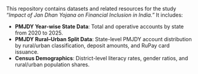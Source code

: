 This repository contains datasets and related resources for the study *“Impact of Jan Dhan Yojana on Financial Inclusion in India.”* It includes:

- **PMJDY Year-wise State Data**: Total and operative accounts by state from 2020 to 2025. 
- **PMJDY Rural–Urban Split Data**: State-level PMJDY account distribution by rural/urban classification, deposit amounts, and RuPay card issuance. 
- **Census Demographics**: District-level literacy rates, gender ratios, and rural/urban population shares.